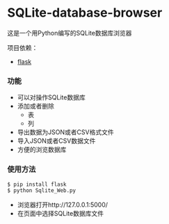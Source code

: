 # SQLite-database-browser

这是一个用Python编写的SQLite数据库浏览器

项目依赖：
* [flask](http://flask.pocoo.org)

### 功能
* 可以对操作SQLite数据库
* 添加或者删除
  * 表
  * 列
* 导出数据为JSON或者CSV格式文件
* 导入JSON或者CSV数据文件
* 方便的浏览数据库
 
### 使用方法
```sh
$ pip install flask
$ python Sqlite_Web.py
```
* 浏览器打开http://127.0.0.1:5000/
* 在页面中选择SQLite数据库文件
